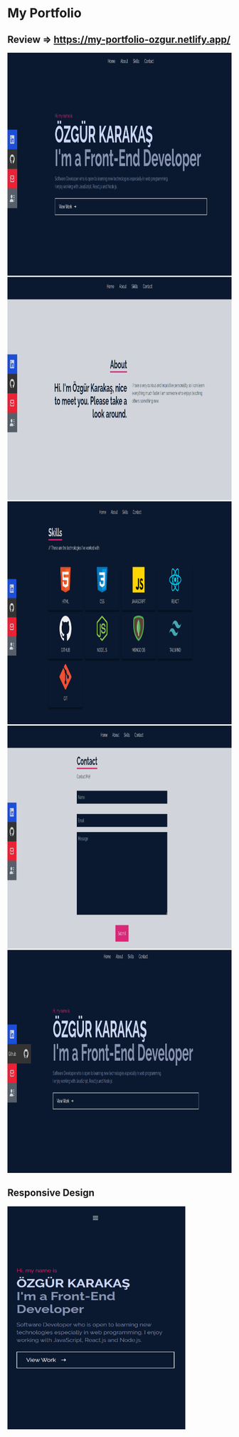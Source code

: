  # My Portfolio
 ## Review => https://my-portfolio-ozgur.netlify.app/ 
 
 <img src="./public/img/home1.png" alt="home" style="height: 500px; width:900px;"/>

 <img src="./public/img/about2.png" alt="about" style="height: 500px; width:900px;"/>

 <img src="./public/img/skills.png" alt="skills" style="height: 500px; width:900px;"/>

 <img src="./public/img/contact.png" alt="contact" style="height: 500px; width:900px;"/>
 
  <img src="./public/img/home2.png" alt="contact" style="height: 500px; width:900px;"/>
  
  ## Responsive Design
  
   <img src="./public/img/responsive.png" alt="contact" style="height: 500px; width:400px;"/>
